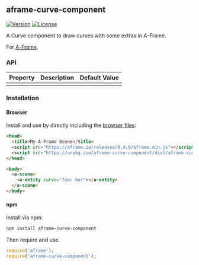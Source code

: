 ## aframe-curve-component

[![Version](http://img.shields.io/npm/v/aframe-curve-component.svg?style=flat-square)](https://npmjs.org/package/aframe-curve-component)
[![License](http://img.shields.io/npm/l/aframe-curve-component.svg?style=flat-square)](https://npmjs.org/package/aframe-curve-component)

A Curve component to draw curves with some extras in A-Frame.

For [A-Frame](https://aframe.io).

### API

| Property | Description | Default Value |
| -------- | ----------- | ------------- |
|          |             |               |

### Installation

#### Browser

Install and use by directly including the [browser files](dist):

```html
<head>
  <title>My A-Frame Scene</title>
  <script src="https://aframe.io/releases/0.4.0/aframe.min.js"></script>
  <script src="https://unpkg.com/aframe-curve-component/dist/aframe-curve-component.min.js"></script>
</head>

<body>
  <a-scene>
    <a-entity curve="foo: bar"></a-entity>
  </a-scene>
</body>
```

<!-- If component is accepted to the Registry, uncomment this. -->
<!--
Or with [angle](https://npmjs.com/package/angle/), you can install the proper
version of the component straight into your HTML file, respective to your
version of A-Frame:

```sh
angle install aframe-curve-component
```
-->

#### npm

Install via npm:

```bash
npm install aframe-curve-component
```

Then require and use.

```js
require('aframe');
require('aframe-curve-component');
```
